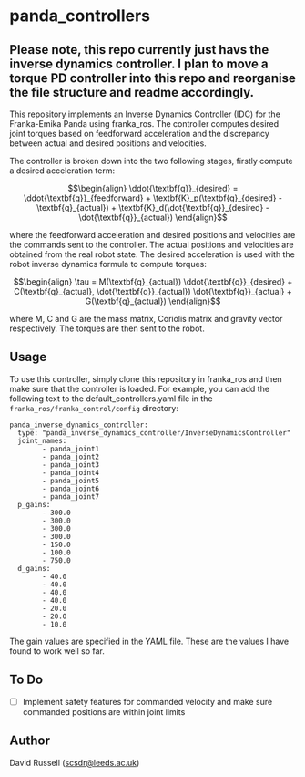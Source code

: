 # panda_controllers

## Please note, this repo currently just havs the inverse dynamics controller. I plan to move a torque PD controller into this repo and reorganise the file structure and readme accordingly.

This repository implements an Inverse Dynamics Controller (IDC) for the Franka-Emika Panda
using franka_ros. The controller computes desired joint torques based on feedforward acceleration 
and the discrepancy between actual and desired positions and velocities.

The controller is broken down into the two following stages, firstly compute a desired acceleration
term:

```math
\begin{align}
\ddot{\textbf{q}}_{desired} = \ddot{\textbf{q}}_{feedforward} + \textbf{K}_p(\textbf{q}_{desired} - \textbf{q}_{actual}) + \textbf{K}_d(\dot{\textbf{q}}_{desired} - \dot{\textbf{q}}_{actual})
\end{align}
```

where the feedforward acceleration and desired positions and velocities are the commands sent to the controller. The actual positions
and velocities are obtained from the real robot state. The desired acceleration is used with the robot inverse dynamics formula to compute
torques:

```math
\begin{align}
\tau = M(\textbf{q}_{actual}) \ddot{\textbf{q}}_{desired} + C(\textbf{q}_{actual}, \dot{\textbf{q}}_{actual}) \dot{\textbf{q}}_{actual} + G(\textbf{q}_{actual})
\end{align}
```

where M, C and G are the mass matrix, Coriolis matrix and gravity vector respectively. The torques are then sent to the robot.

## Usage

To use this controller, simply clone this repository in franka_ros and then make sure that the controller is loaded. For example,
you can add the following text to the default_controllers.yaml file in the `franka_ros/franka_control/config` directory:

```
panda_inverse_dynamics_controller:
  type: "panda_inverse_dynamics_controller/InverseDynamicsController"
  joint_names:
        - panda_joint1
        - panda_joint2
        - panda_joint3
        - panda_joint4
        - panda_joint5
        - panda_joint6
        - panda_joint7
  p_gains:
        - 300.0
        - 300.0
        - 300.0
        - 300.0
        - 150.0
        - 100.0
        - 750.0
  d_gains:
        - 40.0
        - 40.0
        - 40.0
        - 40.0
        - 20.0
        - 20.0
        - 10.0
```

The gain values are specified in the YAML file. These are the values I have found to work well so far.

## To Do
- [ ] Implement safety features for commanded velocity and make sure commanded positions are within joint limits

## Author
David Russell (scsdr@leeds.ac.uk)
